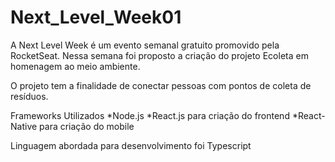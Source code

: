 # Next_Level_Week01

A Next Level Week é um evento semanal gratuito promovido pela RocketSeat. 
Nessa semana foi proposto a criação do projeto Ecoleta em homenagem ao meio ambiente. 

O projeto tem a finalidade de conectar pessoas com pontos de coleta de resíduos.

Frameworks Utilizados
*Node.js
*React.js para criação do frontend
*React-Native para criação do mobile

Linguagem abordada para desenvolvimento foi Typescript 

